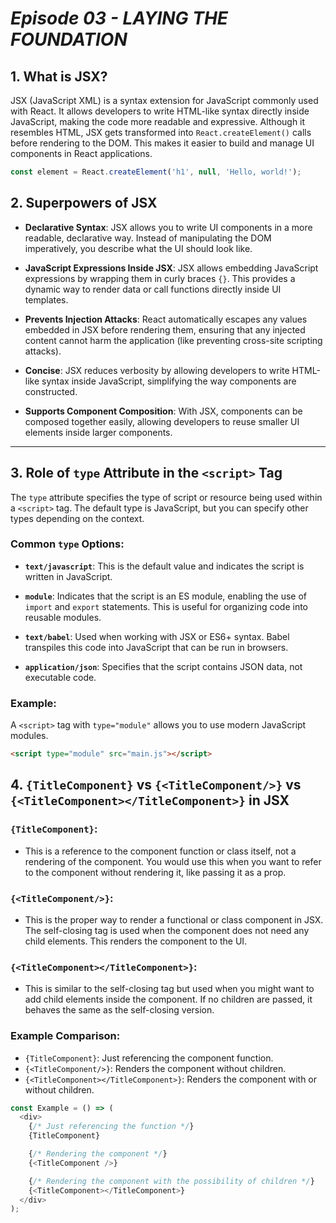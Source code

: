 # _Episode 03 - LAYING THE FOUNDATION_

## 1. What is JSX?
JSX (JavaScript XML) is a syntax extension for JavaScript commonly used with React. It allows developers to write HTML-like syntax directly inside JavaScript, making the code more readable and expressive. Although it resembles HTML, JSX gets transformed into `React.createElement()` calls before rendering to the DOM. This makes it easier to build and manage UI components in React applications.

```js
const element = React.createElement('h1', null, 'Hello, world!');
```

## 2. Superpowers of JSX

- **Declarative Syntax**: JSX allows you to write UI components in a more readable, declarative way. Instead of manipulating the DOM imperatively, you describe what the UI should look like.

- **JavaScript Expressions Inside JSX**: JSX allows embedding JavaScript expressions by wrapping them in curly braces `{}`. This provides a dynamic way to render data or call functions directly inside UI templates.

- **Prevents Injection Attacks**: React automatically escapes any values embedded in JSX before rendering them, ensuring that any injected content cannot harm the application (like preventing cross-site scripting attacks).

- **Concise**: JSX reduces verbosity by allowing developers to write HTML-like syntax inside JavaScript, simplifying the way components are constructed.

- **Supports Component Composition**: With JSX, components can be composed together easily, allowing developers to reuse smaller UI elements inside larger components.

---

## 3. Role of `type` Attribute in the `<script>` Tag
The `type` attribute specifies the type of script or resource being used within a `<script>` tag. The default type is JavaScript, but you can specify other types depending on the context.

### Common `type` Options:
- **`text/javascript`**: This is the default value and indicates the script is written in JavaScript.
  
- **`module`**: Indicates that the script is an ES module, enabling the use of `import` and `export` statements. This is useful for organizing code into reusable modules.

- **`text/babel`**: Used when working with JSX or ES6+ syntax. Babel transpiles this code into JavaScript that can be run in browsers.

- **`application/json`**: Specifies that the script contains JSON data, not executable code.

### Example:
A `<script>` tag with `type="module"` allows you to use modern JavaScript modules.

```html
<script type="module" src="main.js"></script>
```

## 4. `{TitleComponent}` vs `{<TitleComponent/>}` vs `{<TitleComponent></TitleComponent>}` in JSX

### `{TitleComponent}`:
- This is a reference to the component function or class itself, not a rendering of the component. You would use this when you want to refer to the component without rendering it, like passing it as a prop.

### `{<TitleComponent/>}`:
- This is the proper way to render a functional or class component in JSX. The self-closing tag is used when the component does not need any child elements. This renders the component to the UI.

### `{<TitleComponent></TitleComponent>}`:
- This is similar to the self-closing tag but used when you might want to add child elements inside the component. If no children are passed, it behaves the same as the self-closing version.

### Example Comparison:
- `{TitleComponent}`: Just referencing the component function.
- `{<TitleComponent/>}`: Renders the component without children.
- `{<TitleComponent></TitleComponent>}`: Renders the component with or without children.

```js
const Example = () => (
  <div>
    {/* Just referencing the function */}
    {TitleComponent}

    {/* Rendering the component */}
    {<TitleComponent />}

    {/* Rendering the component with the possibility of children */}
    {<TitleComponent></TitleComponent>}
  </div>
);

```
